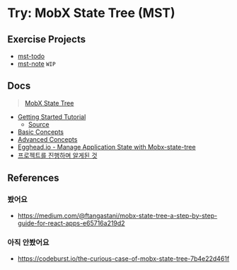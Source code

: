# Try: MobX State Tree (MST)

## Exercise Projects

- [mst-todo](./mst-todo)
- [mst-note](./mst-note) `WIP`

## Docs

> [MobX State Tree](https://mobx-state-tree.js.org)

- [Getting Started Tutorial](./docs/getting-started-tutorial.md)
  - [Source](./mst-todo)
- [Basic Concepts](./docs/basic-concepts.md)
- [Advanced Concepts](./docs/advanced-concepts.md)
- [Egghead.io - Manage Application State with Mobx-state-tree](./docs/manage-application-state-with-mobx-state-tree.md)
- [프로젝트를 진행하며 알게된 것](./in-the-wild.md)

## References

### 봤어요

- https://medium.com/@ftangastani/mobx-state-tree-a-step-by-step-guide-for-react-apps-e65716a219d2

### 아직 안봤어요

- https://codeburst.io/the-curious-case-of-mobx-state-tree-7b4e22d461f
